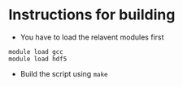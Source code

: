 # Instructions for building
- You have to load the relavent modules first
```
module load gcc
module load hdf5
```

- Build the script using ``make``
